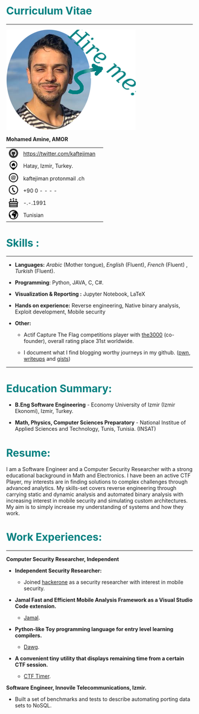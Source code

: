 <div class="flushleft" markdown="1">

# <span style="color: teal">Curriculum Vitae </span>

</div>

------------------------------------------------------------------------

<p>
  <img src="assets/cv_funny.png"/> 
</p>
<div class="flushleft" markdown="1">

**Mohamed Amine, AMOR**
</div>

|                   |                                 |               |
|:-----------------:|:--------------------------------|---------------|
| <img src="assets/github.png" height="25px" width="25px">  | <https://twitter.com/kaftejiman> |  |
|  <img src="assets/pasted9.png" height="25px" width="25px"> | Hatay, Izmir, Turkey.           |  |
|  <img src="assets/pasted8.png" height="25px" width="25px"> | kaftejiman protonmail .ch       |  |
|  <img src="assets/pasted6.png" height="25px" width="25px"> | +90 0 - - - -                   |  |
|  <img src="assets/pasted5.png" height="25px" width="25px"> | -.-.1991                        |  |
|  <img src="assets/pasted7.png" height="25px" width="25px"> | Tunisian                        |  |


# <span style="color: teal">Skills :</span>

------------------------------------------------------------------------

-   **Languages:** *Arabic* (Mother tongue), *English* (Fluent),
    *French* (Fluent) , *Turkish* (Fluent).

-   **Programming**: Python, JAVA, C, C\#.

-   **Visualization & Reporting :** Jupyter Notebook, LaTeX

-   **Hands on experience:** Reverse engineering, Native binary
    analysis, Exploit development, Mobile security

-   **Other:**

    -   Actif Capture The Flag competitions player with
        [the3000](https://ctftime.org/team/110885) (co-founder), overall
        rating place 31st worldwide.

    -   I document what I find blogging worthy journeys in my github.
        ([pwn](https://github.com/kaftejiman/pwn),
        [writeups](https://github.com/kaftejiman/ctf-writeups) and
        [gists](https://gist.github.com/kaftejiman))

------------------------------------------------------------------------

# <span style="color: teal">Education Summary: </span> 

-   <div class="flushleft" markdown="1">

    **B.Eng Software Engineering** - Economy University of Izmir (Izmir
    Ekonomi), Izmir, Turkey.

    </div>

-   <div class="flushleft" markdown="1">

    **Math, Physics, Computer Sciences Preparatory** - National Institue
    of Applied Sciences and Technology, Tunis, Tunisia. (INSAT)

    </div>

# <span style="color: teal">Resume:</span>

I am a Software Engineer and a Computer Security Researcher with a
strong educational background in Math and Electronics. I have been an
active CTF Player, my interests are in finding solutions to complex
challenges through advanced analytics. My skills-set covers reverse
engineering through carrying static and dynamic analysis and automated
binary analysis with increasing interest in mobile security and
simulating custom architectures. My aim is to simply increase my
understanding of systems and how they work.

# <span style="color: teal">Work Experiences:</span>

------------------------------------------------------------------------

<tr class="odd">
<td style="text-align: left;"><p><strong>Computer Security Researcher, Independent</strong></p>
<ul>
<li><p><strong>Independent Security Researcher:</strong></p>
<ul>
<li><p>Joined <a href="https://www.hackerone.com/">hackerone</a> as a security researcher with interest in mobile security.</p></li>
</ul>
<li><p><strong>Jamal Fast and Efficient Mobile Analysis Framework as a Visual Studio Code extension.</strong></p></li>
<ul>
<li><p><a href="https://github.com/kaftejiman/jamal">Jamal</a>.</p></li>
</ul>
<li><p><strong>Python-like Toy programming language for entry level learning compilers.</strong></p></li>
<ul>
<li><p><a href="https://github.com/kaftejiman/dawg">Dawg</a>.</p></li>
</ul>
<li><p><strong>A convenient tiny utility that displays remaining time from a certain CTF session.</strong></p></li>
<ul>
<li><p><a href="https://github.com/kaftejiman/ctf-timer">CTF Timer</a>.</p></li>
</ul>
</li>
</ul>
<p><strong>Software Engineer, Innovile Telecommunications, Izmir.</strong></p>
<ul>
<li><p>Built a set of benchmarks and tests to describe automating porting data sets to NoSQL.</p></li>
</ul>
</li>
</tr>
</td>
